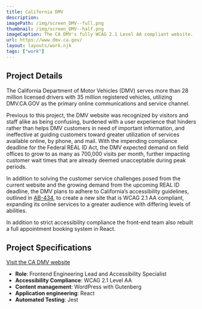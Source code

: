 ```yaml
---
title: California DMV
description:
imagePath: /img/screen_DMV--full.png
thumbnail: /img/screen_DMV--half.png
imageCaption: The CA DMV's fully WCAG 2.1 Level AA compliant website.
url: https://www.dmv.ca.gov/
layout: layouts/work.njk
tags: ["work"]
---
```


## Project Details

The California Department of Motor Vehicles (DMV) serves more than 28 million licensed drivers with 35 million registered vehicles, utilizing DMV.CA.GOV as the primary online communications and service channel.

Previous to this project, the DMV website was recognized by visitors and staff alike as being confusing, burdened with a user experience that hinders rather than helps DMV customers in need of important information, and ineffective at guiding customers toward greater utilization of services available online, by phone, and mail. With the impending compliance deadline for the Federal REAL ID Act, the DMV expected demand on field offices to grow to as many as 700,000 visits per month, further impacting customer wait times that are already deemed unacceptable during peak periods.

In addition to solving the customer service challenges posed from the current website and the growing demand from the upcoming REAL ID deadline, the DMV plans to adhere to California’s accessibility guidelines, outlined in [AB-434](https://leginfo.legislature.ca.gov/faces/billTextClient.xhtml?bill_id=201720180AB434), to create a new site that is WCAG 2.1 AA compliant, expanding its online services to a greater audience with differing levels of abilities.

In addition to strict accessibility compliance the front-end team also rebuilt a full appointment booking system in React.

## Project Specifications

[Visit the CA DMV website](https://www.dmv.ca.gov/)

- **Role**: Frontend Engineering Lead and Accessibility Specialist
- **Accessibility Compliance**: WCAG 2.1 Level AA
- **Content management**: WordPress with Gutenberg
- **Application engineering**: React
- **Automated Testing**: Jest
